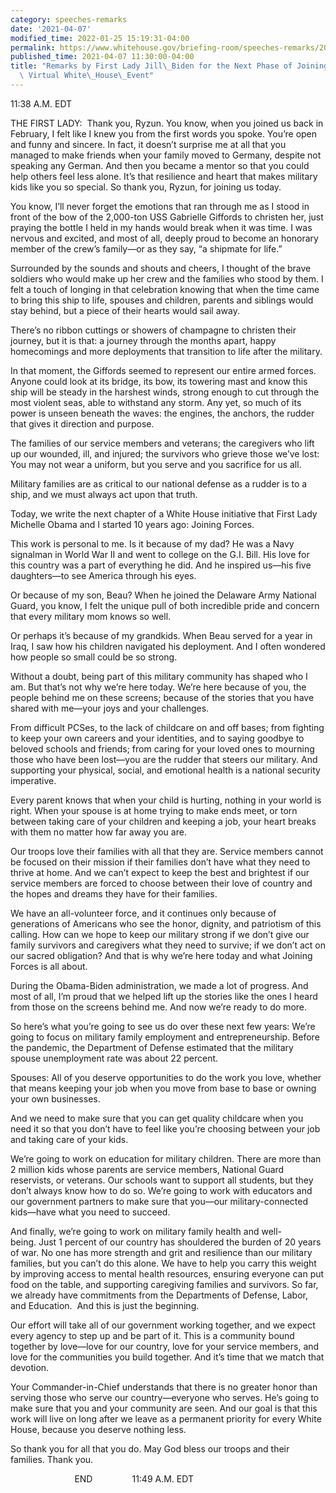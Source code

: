 ```yaml
---
category: speeches-remarks
date: '2021-04-07'
modified_time: 2022-01-25 15:19:31-04:00
permalink: https://www.whitehouse.gov/briefing-room/speeches-remarks/2021/04/07/remarks-by-first-lady-jill-biden-for-the-next-phase-of-joining-forces-in-virtual-white-house-event/
published_time: 2021-04-07 11:30:00-04:00
title: "Remarks by First Lady Jill\_Biden for the Next Phase of Joining Forces in\
  \ Virtual White\_House\_Event"
---
```

 
11:38 A.M. EDT

THE FIRST LADY:  Thank you, Ryzun. You know, when you joined us back in
February, I felt like I knew you from the first words you spoke. You’re
open and funny and sincere. In fact, it doesn’t surprise me at all that
you managed to make friends when your family moved to Germany, despite
not speaking any German. And then you became a mentor so that you could
help others feel less alone. It’s that resilience and heart that makes
military kids like you so special. So thank you, Ryzun, for joining us
today.

You know, I’ll never forget the emotions that ran through me as I stood
in front of the bow of the 2,000-ton USS Gabrielle Giffords to christen
her, just praying the bottle I held in my hands would break when it was
time. I was nervous and excited, and most of all, deeply proud to become
an honorary member of the crew’s family—or as they say, “a shipmate for
life.”

Surrounded by the sounds and shouts and cheers, I thought of the brave
soldiers who would make up her crew and the families who stood by them.
I felt a touch of longing in that celebration knowing that when the time
came to bring this ship to life, spouses and children, parents and
siblings would stay behind, but a piece of their hearts would sail away.

There’s no ribbon cuttings or showers of champagne to christen their
journey, but it is that: a journey through the months apart, happy
homecomings and more deployments that transition to life after the
military.

In that moment, the Giffords seemed to represent our entire armed
forces. Anyone could look at its bridge, its bow, its towering mast and
know this ship will be steady in the harshest winds, strong enough to
cut through the most violent seas, able to withstand any storm. Any yet,
so much of its power is unseen beneath the waves: the engines, the
anchors, the rudder that gives it direction and purpose. 

The families of our service members and veterans; the caregivers who
lift up our wounded, ill, and injured; the survivors who grieve those
we’ve lost: You may not wear a uniform, but you serve and you sacrifice
for us all.

Military families are as critical to our national defense as a rudder is
to a ship, and we must always act upon that truth. 

Today, we write the next chapter of a White House initiative that First
Lady Michelle Obama and I started 10 years ago: Joining Forces.

This work is personal to me. Is it because of my dad? He was a Navy
signalman in World War II and went to college on the G.I. Bill. His love
for this country was a part of everything he did. And he inspired us—his
five daughters—to see America through his eyes.

Or because of my son, Beau? When he joined the Delaware Army National
Guard, you know, I felt the unique pull of both incredible pride and
concern that every military mom knows so well. 

Or perhaps it’s because of my grandkids. When Beau served for a year in
Iraq, I saw how his children navigated his deployment. And I often
wondered how people so small could be so strong.

Without a doubt, being part of this military community has shaped who I
am. But that’s not why we’re here today. We’re here because of you, the
people behind me on these screens; because of the stories that you have
shared with me—your joys and your challenges. 

From difficult PCSes, to the lack of childcare on and off bases; from
fighting to keep your own careers and your identities, and to saying
goodbye to beloved schools and friends; from caring for your loved ones
to mourning those who have been lost—you are the rudder that steers our
military. And supporting your physical, social, and emotional health is
a national security imperative.

Every parent knows that when your child is hurting, nothing in your
world is right. When your spouse is at home trying to make ends meet, or
torn between taking care of your children and keeping a job, your heart
breaks with them no matter how far away you are. 

Our troops love their families with all that they are. Service members
cannot be focused on their mission if their families don’t have what
they need to thrive at home. And we can’t expect to keep the best and
brightest if our service members are forced to choose between their love
of country and the hopes and dreams they have for their families. 

We have an all-volunteer force, and it continues only because of
generations of Americans who see the honor, dignity, and patriotism of
this calling. How can we hope to keep our military strong if we don’t
give our family survivors and caregivers what they need to survive; if
we don’t act on our sacred obligation? And that is why we’re here today
and what Joining Forces is all about. 

During the Obama-Biden administration, we made a lot of progress. And
most of all, I’m proud that we helped lift up the stories like the ones
I heard from those on the screens behind me. And now we’re ready to do
more. 

So here’s what you’re going to see us do over these next few years:
We’re going to focus on military family employment and
entrepreneurship. Before the pandemic, the Department of Defense
estimated that the military spouse unemployment rate was about 22
percent. 

Spouses: All of you deserve opportunities to do the work you love,
whether that means keeping your job when you move from base to base or
owning your own businesses. 

And we need to make sure that you can get quality childcare when you
need it so that you don’t have to feel like you’re choosing between your
job and taking care of your kids.

We’re going to work on education for military children. There are more
than 2 million kids whose parents are service members, National Guard
reservists, or veterans. Our schools want to support all students, but
they don’t always know how to do so. We’re going to work with educators
and our government partners to make sure that you—our military-connected
kids—have what you need to succeed.

And finally, we’re going to work on military family health and
well-being. Just 1 percent of our country has shouldered the burden of
20 years of war. No one has more strength and grit and resilience than
our military families, but you can’t do this alone. We have to help you
carry this weight by improving access to mental health resources,
ensuring everyone can put food on the table, and supporting caregiving
families and survivors. So far, we already have commitments from the
Departments of Defense, Labor, and Education.  And this is just the
beginning. 

Our effort will take all of our government working together, and we
expect every agency to step up and be part of it. This is a community
bound together by love—love for our country, love for your service
members, and love for the communities you build together. And it’s time
that we match that devotion.

Your Commander-in-Chief understands that there is no greater honor than
serving those who serve our country—everyone who serves. He’s going to
make sure that you and your community are seen. And our goal is that
this work will live on long after we leave as a permanent priority for
every White House, because you deserve nothing less.

So thank you for all that you do. May God bless our troops and their
families. Thank you.

                          END                11:49 A.M. EDT
